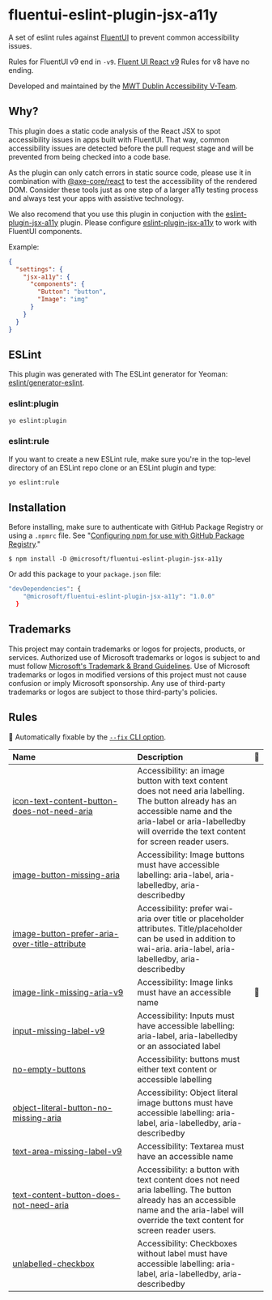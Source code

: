 # fluentui-eslint-plugin-jsx-a11y

A set of eslint rules against [FluentUI](https://github.com/microsoft/fluentui) to prevent common accessibility issues.

Rules for FluentUI v9 end in `-v9`. [Fluent UI React v9](https://react.fluentui.dev/?path=/docs/concepts-introduction--page)
Rules for v8 have no ending.

Developed and maintained by the [MWT Dublin Accessibility V-Team](https://domoreexp.visualstudio.com/Teamspace/_wiki/wikis/Teamspace.wiki/28464/Accessibility-Contacts).

## Why?

This plugin does a static code analysis of the React JSX to spot accessibility issues in apps built with FluentUI. That way, common accessibility issues are detected before the pull request stage and will be prevented from being checked into a code base.

As the plugin can only catch errors in static source code, please use it in combination with [@axe-core/react](https://github.com/dequelabs/axe-core-npm/tree/develop/packages/react) to test the accessibility of the rendered DOM. Consider these tools just as one step of a larger a11y testing process and always test your apps with assistive technology.

We also recomend that you use this plugin in conjuction with the [eslint-plugin-jsx-a11y](https://github.com/jsx-eslint/eslint-plugin-jsx-a11y) plugin. Please configure [eslint-plugin-jsx-a11y](https://github.com/jsx-eslint/eslint-plugin-jsx-a11y) to work with FluentUI components.

Example:

```json
{
  "settings": {
    "jsx-a11y": {
      "components": {
        "Button": "button",
        "Image": "img"
      }
    }
  }
}
```

## ESLint

This plugin was generated with The ESLint generator for Yeoman: [eslint/generator-eslint](https://github.com/eslint/generator-eslint).

### eslint:plugin

```sh
yo eslint:plugin
```

### eslint:rule

If you want to create a new ESLint rule, make sure you're in the top-level directory of an ESLint repo clone or an ESLint plugin and type:

```sh
yo eslint:rule
```

## Installation

Before installing, make sure to authenticate with GitHub Package Registry or using a `.npmrc` file. See "[Configuring npm for use with GitHub Package Registry](https://help.github.com/en/articles/configuring-npm-for-use-with-github-package-registry#authenticating-to-github-package-registry)."

`$ npm install -D @microsoft/fluentui-eslint-plugin-jsx-a11y`

Or add this package to your `package.json` file:

```sh
"devDependencies": {
    "@microsoft/fluentui-eslint-plugin-jsx-a11y": "1.0.0"
  }
```

## Trademarks

This project may contain trademarks or logos for projects, products, or services. Authorized use of Microsoft
trademarks or logos is subject to and must follow
[Microsoft's Trademark & Brand Guidelines](https://www.microsoft.com/en-us/legal/intellectualproperty/trademarks/usage/general).
Use of Microsoft trademarks or logos in modified versions of this project must not cause confusion or imply Microsoft sponsorship.
Any use of third-party trademarks or logos are subject to those third-party's policies.

## Rules
<!-- begin auto-generated rules list -->

🔧 Automatically fixable by the [`--fix` CLI option](https://eslint.org/docs/user-guide/command-line-interface#--fix).

| Name                                                                                                         | Description                                                                                                                                                                                                            | 🔧 |
| :----------------------------------------------------------------------------------------------------------- | :--------------------------------------------------------------------------------------------------------------------------------------------------------------------------------------------------------------------- | :- |
| [icon-text-content-button-does-not-need-aria](docs/rules/icon-text-content-button-does-not-need-aria.md)     | Accessibility: an image button with text content does not need aria labelling. The button already has an accessible name and the aria-label or aria-labelledby will override the text content for screen reader users. |    |
| [image-button-missing-aria](docs/rules/image-button-missing-aria.md)                                         | Accessibility: Image buttons must have accessible labelling: aria-label, aria-labelledby, aria-describedby                                                                                                             |    |
| [image-button-prefer-aria-over-title-attribute](docs/rules/image-button-prefer-aria-over-title-attribute.md) | Accessibility: prefer wai-aria over title or placeholder attributes. Title/placeholder can be used in addition to wai-aria. aria-label, aria-labelledby, aria-describedby                                              |    |
| [image-link-missing-aria-v9](docs/rules/image-link-missing-aria-v9.md)                                       | Accessibility: Image links must have an accessible name                                                                                                                                                                | 🔧 |
| [input-missing-label-v9](docs/rules/input-missing-label-v9.md)                                               | Accessibility: Inputs must have accessible labelling: aria-label, aria-labelledby or an associated label                                                                                                               |    |
| [no-empty-buttons](docs/rules/no-empty-buttons.md)                                                           | Accessibility: buttons must either text content or accessible labelling                                                                                                                                                |    |
| [object-literal-button-no-missing-aria](docs/rules/object-literal-button-no-missing-aria.md)                 | Accessibility: Object literal image buttons must have accessible labelling: aria-label, aria-labelledby, aria-describedby                                                                                              |    |
| [text-area-missing-label-v9](docs/rules/text-area-missing-label-v9.md)                                       | Accessibility: Textarea must have an accessible name                                                                                                                                                                   |    |
| [text-content-button-does-not-need-aria](docs/rules/text-content-button-does-not-need-aria.md)               | Accessibility: a button with text content does not need aria labelling. The button already has an accessible name and the aria-label will override the text content for screen reader users.                           |    |
| [unlabelled-checkbox](docs/rules/unlabelled-checkbox.md)                                                     | Accessibility: Checkboxes without label must have accessible labelling: aria-label, aria-labelledby, aria-describedby                                                                                                  |    |

<!-- end auto-generated rules list -->
